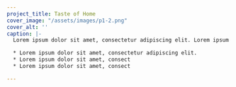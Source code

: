 ```yaml
---
project_title: Taste of Home
cover_image: "/assets/images/p1-2.png"
cover_alt: ''
caption: |-
  Lorem ipsum dolor sit amet, consectetur adipiscing elit. Lorem ipsum dolor sit amet, consectetur adipiscing elit.

  * Lorem ipsum dolor sit amet, consectetur adipiscing elit.
  * Lorem ipsum dolor sit amet, consect
  * Lorem ipsum dolor sit amet, consect

---
```

